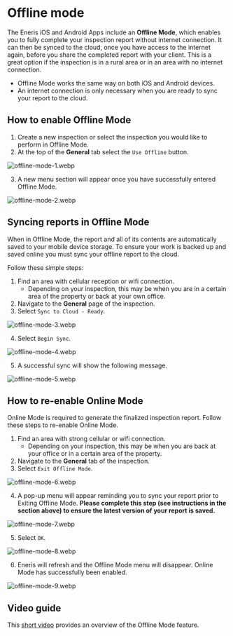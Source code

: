 # Offline mode

The Eneris iOS and Android Apps include an **Offline Mode**, which enables you to fully complete your inspection report without internet connection. It can then be synced to the cloud, once you have access to the internet again, before you share the completed report with your client. This is a great option if the inspection is in a rural area or in an area with no internet connection.

- Offline Mode works the same way on both iOS and Android devices.
- An internet connection is only necessary when you are ready to sync your report to the cloud.

## How to enable Offline Mode

1. Create a new inspection or select the inspection you would like to perform in Offline Mode.
2. At the top of the **General** tab select the `Use Offline` button.

![offline-mode-1.webp](./img/offline-mode-1.webp)

3. A new menu section will appear once you have successfully entered Offline Mode.

![offline-mode-2.webp](./img/offline-mode-2.webp)

## Syncing reports in Offline Mode

When in Offline Mode, the report and all of its contents are automatically saved to your mobile device storage. To ensure your work is backed up and saved online you must sync your offline report to the cloud.

Follow these simple steps:

1. Find an area with cellular reception or wifi connection.
    - Depending on your inspection, this may be when you are in a certain area of the property or back at your own office.
2. Navigate to the **General** page of the inspection.
3. Select `Sync to Cloud - Ready`.

![offline-mode-3.webp](./img/offline-mode-3.webp)

4. Select `Begin Sync`.

![offline-mode-4.webp](./img/offline-mode-4.webp)

5. A successful sync will show the following message.

![offline-mode-5.webp](./img/offline-mode-5.webp)

## How to re-enable Online Mode

Online Mode is required to generate the finalized inspection report. Follow these steps to re-enable Online Mode.

1. Find an area with strong cellular or wifi connection.
    - Depending on your inspection, this may be when you are back at your office or in a certain area of the property.
2. Navigate to the **General** tab of the inspection.
3. Select `Exit Offline Mode`.

![offline-mode-6.webp](./img/offline-mode-6.webp)

4. A pop-up menu will appear reminding you to sync your report prior to Exiting Offline Mode. **Please complete this step (see instructions in the section above) to ensure the latest version of your report is saved.**

![offline-mode-7.webp](./img/offline-mode-7.webp)

5. Select `OK`.

![offline-mode-8.webp](./img/offline-mode-8.webp)

6. Eneris will refresh and the Offline Mode menu will disappear. Online Mode has successfully been enabled.

![offline-mode-9.webp](./img/offline-mode-9.webp)

## Video guide

This [short video](https://www.youtube.com/embed/GjzDBKn8BGA) provides an overview of the Offline Mode feature.